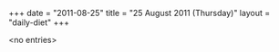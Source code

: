 +++
date = "2011-08-25"
title = "25 August 2011 (Thursday)"
layout = "daily-diet"
+++

<p>&lt;no entries&gt;</p>